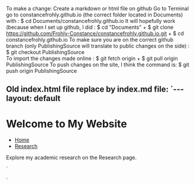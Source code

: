 To make a change:
Create a markdown or html file on github
Go to Terminal
go to constancefrohly.github.io (the correct folder located in Documents) with :
$ cd Documents/constancefrohly.github.io 
It will hopefully work (because when I set up github, I did :
$ cd "Documents" + $ git clone https://github.com/Frohly-Constance/constancefrohly.github.io.git + $ cd constancefrohly.github.io
To make sure you are on the correct github branch (only PublishingSource will translate to public changes on the side) : 
$ git checkout PublishingSource                                              
To import the changes made online :
$ git fetch origin + $ git pull origin PublishingSource 
To push changes on the site, I think the command is: 
$ git push origin PublishingSource 



Old index.html file replace by index.md file:
`---
layout: default
---
<!DOCTYPE html>
<html>
<head>
    <title>Constance Frohly's Research</title>
</head>
<body>
    <h1>Welcome to My Website</h1>
    <nav>
        <ul>
            <li><a href="index.html">Home</a></li>
            <li><a href="Research.md">Research</a></li>
        </ul>
    </nav>
    <p>Explore my academic research on the Research page.</p>
</body>
</html>
` 


`
